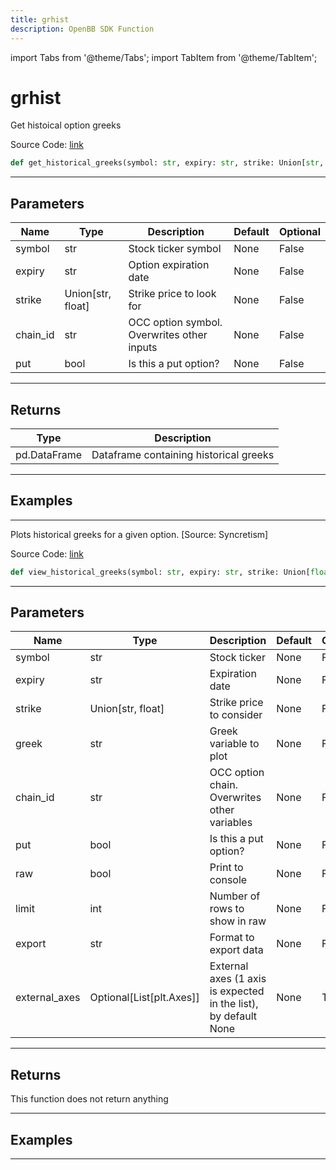 ```yaml
---
title: grhist
description: OpenBB SDK Function
---
```


import Tabs from '@theme/Tabs';
import TabItem from '@theme/TabItem';

# grhist

<Tabs>
<TabItem value="model" label="Model" default>

Get histoical option greeks

Source Code: [link](https://github.com/OpenBB-finance/OpenBBTerminal/tree/main/openbb_terminal/stocks/options/screen/syncretism_model.py#L37)

```python
def get_historical_greeks(symbol: str, expiry: str, strike: Union[str, float], chain_id: str, put: bool) -> DataFrame
```
---

## Parameters

| Name | Type | Description | Default | Optional |
| ---- | ---- | ----------- | ------- | -------- |
| symbol | str | Stock ticker symbol | None | False |
| expiry | str | Option expiration date | None | False |
| strike | Union[str, float] | Strike price to look for | None | False |
| chain_id | str | OCC option symbol.  Overwrites other inputs | None | False |
| put | bool | Is this a put option? | None | False |

---

## Returns

| Type | Description |
| ---- | ----------- |
| pd.DataFrame | Dataframe containing historical greeks |

---

## Examples

---



</TabItem>
<TabItem value="view" label="View">

Plots historical greeks for a given option. [Source: Syncretism]

Source Code: [link](https://github.com/OpenBB-finance/OpenBBTerminal/tree/main/openbb_terminal/stocks/options/screen/syncretism_view.py#L107)

```python
def view_historical_greeks(symbol: str, expiry: str, strike: Union[float, str], greek: str, chain_id: str, put: bool, raw: bool, limit: Union[int, str], export: str, external_axes: Optional[List[matplotlib.axes._axes.Axes]]) -> None
```
---

## Parameters

| Name | Type | Description | Default | Optional |
| ---- | ---- | ----------- | ------- | -------- |
| symbol | str | Stock ticker | None | False |
| expiry | str | Expiration date | None | False |
| strike | Union[str, float] | Strike price to consider | None | False |
| greek | str | Greek variable to plot | None | False |
| chain_id | str | OCC option chain.  Overwrites other variables | None | False |
| put | bool | Is this a put option? | None | False |
| raw | bool | Print to console | None | False |
| limit | int | Number of rows to show in raw | None | False |
| export | str | Format to export data | None | False |
| external_axes | Optional[List[plt.Axes]] | External axes (1 axis is expected in the list), by default None | None | True |

---

## Returns

This function does not return anything

---

## Examples

---



</TabItem>
</Tabs>
